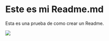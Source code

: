 # Este es mi Readme.md

Esta es una prueba de como crear un Readme.

![](https://cdn.oldskull.net/wp-content/uploads/2019/08/9-gifs-animados-dvdp-oldskull-.gif)
